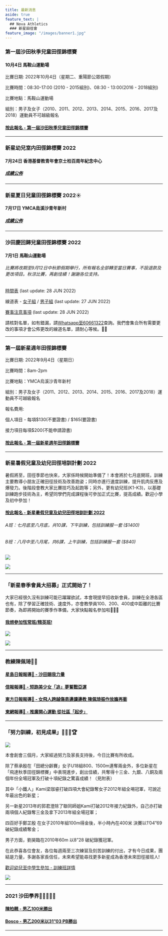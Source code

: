 ```yaml
---
title: 最新消息
aside: true
feature_text: |
  ## Nova Athletics
  ### 新星田徑會
feature_image: "/images/banner1.jpg"
---
```

### 第一屆沙田秋季兒童田徑錦標賽

#### 10月4日 馬鞍山運動場

比賽日期: 2022年10月4日（星期二、重陽節公眾假期）

比賽時間：08:30-17:00 (2010 - 2015組別)、08:30 - 13:00(2016 - 2018組別)

比賽地點：馬鞍山運動場

組別：男子及女子（2010、2011、2012、2013、2014、2015、2016、2017及2018）運動員不可越級報名

#### [按此報名 - 第一屆沙田秋季兒童田徑錦標賽](https://forms.zohopublic.com/hknovasports852/form/Copyof20220107202212092022/formperma/t3A48H8pZe9PiH9Ddmx7za-odjhDzhib0EG30XaqZZo)

---------------------------------------------------------------------------------------

### 新星幼兒室内田徑錦標賽 2022

#### 7月24日 香港基督教青年會京士柏百周年紀念中心

##### [成績公佈](https://drive.google.com/drive/folders/18xZkPEr2yhbdfS-1znS34ciqQgvsavAL?usp=sharing)

---------------------------------------------------------------------------------------
### 新星夏日兒童田徑錦標賽 2022☀️ 

#### 7月17日 YMCA烏溪沙青年新村 

##### [成績公佈](https://drive.google.com/drive/folders/1QBQsVVKDakNFa5oZspTp4bCn4fPIblGG?usp=sharing)

---------------------------------------------------------------------------------------
### 沙田慶回歸兒童田徑錦標賽 2022 

#### 7月1日 馬鞍山運動場

###### 比賽將改期至9月12日中秋節假期舉行，所有報名全部轉至當日賽事，不設退款及更改項目。秋涼比賽，再創佳績！謝謝各位支持。

[時間表](https://drive.google.com/file/d/1hkX1kZ2DSY5w5gSt4zusZeTEo4qJb0P1/view?usp=sharing) (last update: 28 JUN 2022)

線道表 - [女子組](https://drive.google.com/file/d/1g25xM6fq4jQ7nqJ3Bb14Z8_lleoSdNPj/view?usp=sharing) / [男子組](https://drive.google.com/file/d/1VuxQDKH23mL-M6qsmEsb-xsMGet61s-A/view?usp=sharing) (last update: 27 JUN 2022) 

[賽事注意事項](https://drive.google.com/file/d/1Ifq0iFGk8j0biDy9HdxYotmjyOedRuzA/view?usp=sharing) (last update: 28 JUN 2022)

請核對名單，如有錯漏，請[Whatsapp至60661322](https://api.whatsapp.com/send?phone=85260661322)查詢。我們會集合所有需要更改的事項才會公佈更改的線道名單，請耐心等候。🙌🏻

---------------------------------------------------------------------------------------
### 第一屆新星週年田徑錦標賽

比賽日期: 2022年9月4日（星期日）

比賽時間：8am-2pm

比賽地點：YMCA烏溪沙青年新村

組別：男子及女子（2011、2012、2013、2014、2015、2016、2017及2018）運動員不可越級報名

報名費用: 

個人項目 - 每項$130(不要證書) / $165(要證書)

接力項目每項$200(不能申請證書)

#### [按此報名 - 第一屆新星週年田徑錦標賽](https://forms.zohopublic.com/hknovasports852/form/040920221/formperma/GwqKzx16nNuUKbmJrIIsb4H9sbcUo8Qkf8eZcM-D3bs)

---------------------------------------------------------------------------------------

### 新星暑假兒童及幼兒田徑培訓計劃 2022

暑假將至，田徑季節也快來，大家係時候開始準備了！本會將於七月底開班，訓練主要教導小朋友正確田徑技術及改善跑姿；同時亦進行速度訓練，提升肌肉反應及爆發力。後階段會教大家比賽技巧及起跑等；另外，更有幼兒班(K1-K3)，以基礎訓練跑步技術為主，希望同學們完成課程後可參加正式比賽，提高成績。歡迎小學及初中參加！

#### [按此報名 - 新星暑假兒童及幼兒田徑培訓計劃 2022](https://forms.gle/HX9ZVHofxw7Ts1Dk6)

###### A班：七月底至八月底，共10課，下午訓練，包括訓練服一套 ($1400)

###### B班：八月中至八月尾，共6課，上午訓練，包括訓練服一套 ($840)

![](/images/A.jpeg)

![](/images/B.jpeg)

---------------------------------------------------------------------------------------
### 「新星春季會員大招募」正式開始了！
大家已經很久沒有訓練可能已躍躍欲試，本會現提早招收新會員，訓練在全港各區也有，除了學習正確技術、速度外，亦會教學員100、200、400或中距離的比賽節奏，為即將開始的賽季作準備，大家快點報名參加啦🌝🤟🏻

#### [我想參加恆常班/精英班!](https://docs.google.com/forms/d/e/1FAIpQLScXZvev1WfGzgGRg6c0O_HwiLUTxomhsZbSMn7ubRmbv1dFzw/viewform?usp=sf_link)

![](/images/Regular.png)

![](/images/Elite_Web.png)

---------------------------------------------------------------------------------------

### 教練陳佩琦👩🏽

#### [星島日報報導📰 - 沙田賜我力量](https://drive.google.com/drive/folders/1ngK58f050uDZj7RgVmokHQQTiDBm-nfP?usp=sharing)

#### [信報報導📰 - 短跑美少女「追」夢誓戰亞運](https://drive.google.com/file/d/1NgN3GuMWmGJVSenFJypOgL8vqFuxYApv/view?usp=sharing)

#### [東方日報報導📰 - 女飛人跨越傷患邊讀邊教 陳佩琦振作放膽再衝](https://orientaldaily.on.cc/content/%E9%AB%94%E8%82%B2/odn-20211126-1126_00286_041/%E5%A5%B3%E9%A3%9B%E4%BA%BA%E8%B7%A8%E8%B6%8A%E5%82%B7%E6%82%A3%E9%82%8A%E8%AE%80%E9%82%8A%E6%95%99-%E9%99%B3%E4%BD%A9%E7%90%A6%E6%8C%AF%E4%BD%9C%E6%94%BE%E8%86%BD%E5%86%8D%E8%A1%9D?fbclid=IwAR3tCLKgaWevelE1CkNDt35_h4jvjbahZq-6KdIOuqoGGtac--nebOFVOoU)

#### [東網報導📰 - 推廣開心運動 從社區「起步」](https://hk.on.cc/onad/bkn/cnt/ad/20211115/ad-20211115150906775-1115_21011_001.html)

---------------------------------------------------------------------------------------

### 「努力訓練，初見成果」💪🏻🎉🏆

![](/images/Athletes.jpg)

本會創會三個月，大家經過努力及家長支持後，今日比賽有所收成。

除了蔡承殷在「田總分齡賽」女子U18組800、1500m連奪兩金外，多位新星在「飛達秋季田徑錦標賽」中表現進步，創出佳績，共奪得十三金、九銀、八銅及兩個年份全場冠軍及打破十項紀錄之驚喜成績！（見附表）

其中「小鐵人」Kami梁珈睿打破四項大會紀錄奪女子2012年組全埸冠軍，可說近年最出色的新星；

另一新星2013年的郭君澄除了聯同師姐Kami打破2012年接力紀錄外，自己亦打破兩項個人紀錄奪三金及拿下2013年組全場冠軍；

四百好手鄭芷殷 在女子2010年組100m得金後，半小時內在400米 決賽以1’04”69破紀錄成績奪金；

男子方面，劉昊臨在2010年60m 以8”28 破紀錄獲冠軍。

在此恭喜各位會友，各位每週兩至三次練習及刻苦訓練的付出，才有今日成果，團結是力量，多謝各家長信任，未來希望能尋找更多新星成為香港未來田徑接班人!

[歡迎幼兒至中學生參加 - 訓練班詳情](https://docs.google.com/forms/d/e/1FAIpQLScXZvev1WfGzgGRg6c0O_HwiLUTxomhsZbSMn7ubRmbv1dFzw/viewform?fbclid=IwAR1lI5pe4k28V-qBzkFvfGz8-Mrw3iTpbRaucbRJRTIr_V2n01rZBCtYNZo)

![](/images/新星訓練_初見成果.jpg)

---------------------------------------------------------------------------------------

### 2021 沙田學界🏃🏻‍♀️🏃🏻

#### [陳柏翹 - 男乙100米勝出](https://drive.google.com/file/d/1YMheR5loAjQaXWFzcw5uuEgBzbf1P9QC/view?usp=sharing) 

#### [Bosco - 男乙200米以31”03 PB勝出](https://drive.google.com/file/d/1BrIfrZuCVbG_EmYVWTK_PSifCoOq3q4B/view?usp=sharing)

---------------------------------------------------------------------------------------
